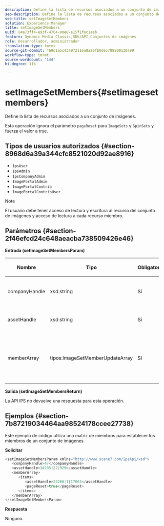 ```yaml
---
description: Define la lista de recursos asociados a un conjunto de imágenes.
seo-description: Define la lista de recursos asociados a un conjunto de imágenes.
seo-title: setImageSetMembers
solution: Experience Manager
title: setImageSetMembers
uuid: 84a73ff4-e93f-4764-80e8-e15f1fec1aeb
feature: Dynamic Media Classic,SDK/API,Conjuntos de imágenes
role: Desarrollador, administrador
translation-type: tm+mt
source-git-commit: 469d1a5c43a972116a8a2efb0de5708800130a99
workflow-type: tm+mt
source-wordcount: '144'
ht-degree: 11%

---
```



# setImageSetMembers{#setimagesetmembers}

Define la lista de recursos asociados a un conjunto de imágenes.

Esta operación ignora el parámetro `pageReset` para `ImageSets` y `SpinSets` y fuerza el valor a true.

## Tipos de usuarios autorizados {#section-8968d6a39a344cfc8521020d92ae8916}

* `IpsUser`
* `IpsAdmin`
* `IpsCompanyAdmin`
* `ImagePortalAdmin`
* `ImagePortalContrib`
* `ImagePortalContribUser`

>[!NOTE]
>
>El usuario debe tener acceso de lectura y escritura al recurso del conjunto de imágenes y acceso de lectura a cada recurso miembro.

## Parámetros {#section-2f46efcd24c648aeacba738509426e46}

**Entrada (setImageSetMembersParam)**

<table id="table_0CBBB65BCEFD4125A4069A080DFC873A"> 
 <thead> 
  <tr> 
   <th colname="col1" class="entry"> <p>Nombre </p> </th> 
   <th colname="col2" class="entry"> <p>Tipo </p> </th> 
   <th colname="col3" class="entry"> <p>Obligatorio </p> </th> 
   <th colname="col4" class="entry"> <p>Descripción </p> </th> 
  </tr> 
 </thead>
 <tbody> 
  <tr> 
   <td colname="col1"> <p><span class="codeph"> <span class="varname"> companyHandle</span> </span> </p> </td> 
   <td colname="col2"> <p><span class="codeph"> xsd:string</span> </p> </td> 
   <td colname="col3"> <p>Sí </p> </td> 
   <td colname="col4"> <p>Identificador de la empresa. </p> </td> 
  </tr> 
  <tr> 
   <td colname="col1"> <span class="codeph"> <span class="varname"> assetHandle</span> </span> </td> 
   <td colname="col2"> <span class="codeph"> xsd:string</span> </td> 
   <td colname="col3"> Sí </td> 
   <td colname="col4"> Controlador del conjunto de imágenes. </td> 
  </tr> 
  <tr> 
   <td colname="col1"> <span class="codeph"> <span class="varname"> memberArray</span> </span> </td> 
   <td colname="col2"> <span class="codeph"> tipos:ImageSetMemberUpdateArray</span> </td> 
   <td colname="col3"> Sí </td> 
   <td colname="col4"> Matriz de miembros de recursos que pertenecen al conjunto de imágenes. </td> 
  </tr> 
 </tbody> 
</table>

**Salida (setImageSetMembersReturn)**

La API IPS no devuelve una respuesta para esta operación.

## Ejemplos {#section-7b87219034464aa98524178ccee27738}

Este ejemplo de código utiliza una matriz de miembros para establecer los miembros de un conjunto de imágenes.

**Solicitar**

```java
<setImageSetMembersParam xmlns="http://www.scene7.com/IpsApi/xsd">
   <companyHandle>47</companyHandle>
   <assetHandle>34205|22|929</assetHandle>
   <memberArray>
      <items>
         <assetHandle>24266|1|17062</assetHandle>
         <pageReset>true</pageReset>
      </items>
   </memberArray>
</setImageSetMembersParam>
```

**Respuesta**

Ninguno.
